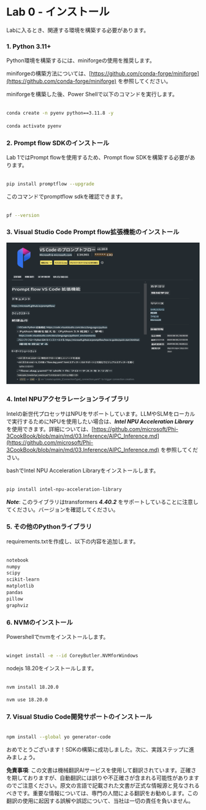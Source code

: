 # **Lab 0 - インストール**

Labに入るとき、関連する環境を構築する必要があります。

### **1. Python 3.11+**

Python環境を構築するには、miniforgeの使用を推奨します。

miniforgeの構築方法については、[https://github.com/conda-forge/miniforge](https://github.com/conda-forge/miniforge) を参照してください。

miniforgeを構築した後、Power Shellで以下のコマンドを実行します。

```bash

conda create -n pyenv python==3.11.8 -y

conda activate pyenv

```

### **2. Prompt flow SDKのインストール**

Lab 1ではPrompt flowを使用するため、Prompt flow SDKを構築する必要があります。

```bash

pip install promptflow --upgrade

```

このコマンドでpromptflow sdkを確認できます。

```bash

pf --version

```

### **3. Visual Studio Code Prompt flow拡張機能のインストール**

![pf](../../../../../../../translated_images/pf_ext.2830ee3df27421bce4a776ce6474a025c28f3886dac2272d60b70572a9a87040.ja.png)

### **4. Intel NPUアクセラレーションライブラリ**

Intelの新世代プロセッサはNPUをサポートしています。LLMやSLMをローカルで実行するためにNPUを使用したい場合は、***Intel NPU Acceleration Library*** を使用できます。詳細については、[https://github.com/microsoft/Phi-3CookBook/blob/main/md/03.Inference/AIPC_Inference.md](https://github.com/microsoft/Phi-3CookBook/blob/main/md/03.Inference/AIPC_Inference.md) を参照してください。

bashでIntel NPU Acceleration Libraryをインストールします。

```bash

pip install intel-npu-acceleration-library

```

***Note***: このライブラリはtransformers ***4.40.2*** をサポートしていることに注意してください。バージョンを確認してください。

### **5. その他のPythonライブラリ**

requirements.txtを作成し、以下の内容を追加します。

```txt

notebook
numpy 
scipy 
scikit-learn 
matplotlib 
pandas 
pillow 
graphviz

```

### **6. NVMのインストール**

Powershellでnvmをインストールします。

```bash

winget install -e --id CoreyButler.NVMforWindows

```

nodejs 18.20をインストールします。

```bash

nvm install 18.20.0

nvm use 18.20.0

```

### **7. Visual Studio Code開発サポートのインストール**

```bash

npm install --global yo generator-code

```

おめでとうございます！SDKの構築に成功しました。次に、実践ステップに進みましょう。

**免責事項**:
この文書は機械翻訳AIサービスを使用して翻訳されています。正確さを期しておりますが、自動翻訳には誤りや不正確さが含まれる可能性がありますのでご注意ください。原文の言語で記載された文書が正式な情報源と見なされるべきです。重要な情報については、専門の人間による翻訳をお勧めします。この翻訳の使用に起因する誤解や誤認について、当社は一切の責任を負いません。